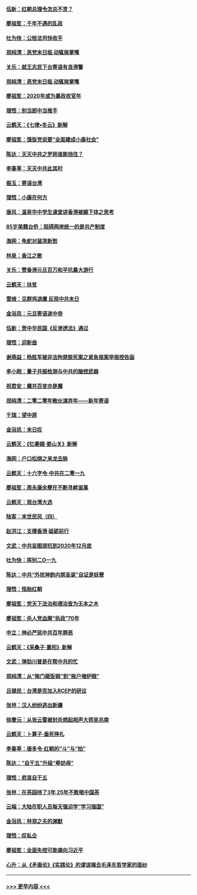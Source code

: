 #### [伍新：红朝总理令怎总不灵？](../pages/nsc993/n11770813.md?t=01062255) 
#### [廖祖笙：千年不遇的乱政](../pages/nsc993/n11770373.md?t=01062255) 
#### [吐为快：公检法司快收手](../pages/nsc993/n11770359.md?t=01062255) 
#### [郑纯清：恶党末日临 动辄挨掌嘴](../pages/nsc993/n11769912.md?t=01062255) 
#### [关乐：就王志民下台寄语有良港警](../pages/nsc993/n11769903.md?t=01062255) 
#### [郑纯清：恶党末日临 动辄挨掌嘴](../pages/nsc993/n11769356.md?t=01062255) 
#### [廖祖笙：2020年或为暴政收官年](../pages/nsc993/n11768216.md?t=01062255) 
#### [理悟：别当郎中当推手](../pages/nsc993/n11768243.md?t=01062255) 
#### [云鹤天：《七律▪冬云》新解](../pages/nsc993/n11768204.md?t=01062255) 
#### [廖祖笙：饿饭党说要“全面建成小康社会”](../pages/nsc993/n11767482.md?t=01062255) 
#### [陈达：天灭中共之罗网谁能挡住？](../pages/nsc993/n11767465.md?t=01062255) 
#### [李春草：天灭中共此其时](../pages/nsc993/n11767452.md?t=01062255) 
#### [振玉：寄语台湾](../pages/nsc993/n11767432.md?t=01062255) 
#### [理悟：小康在何方](../pages/nsc993/n11767394.md?t=01062255) 
#### [唐风：温哥华中学生课堂讲香港被踢下体之思考](../pages/nsc993/n11766848.md?t=01062255) 
#### [85岁美籍台侨：阻碍两岸统一的是共产制度](../pages/nsc993/n11765043.md?t=01062255) 
#### [海网：龟蛇对鼠哭新愁](../pages/nsc993/n11764895.md?t=01062255) 
#### [林泉：香江之歌](../pages/nsc993/n11764415.md?t=01062255) 
#### [关乐：赞香港元旦百万和平抗暴大游行](../pages/nsc993/n11764382.md?t=01062255) 
#### [云鹤天：扶贫](../pages/nsc993/n11764245.md?t=01062255) 
#### [雪绮：见群鸡退鹰  反观中共末日](../pages/nsc993/n11762112.md?t=01062255) 
#### [金浴凤：元旦寄语迷中帝](../pages/nsc993/n11761788.md?t=01062255) 
#### [伍新：贺中华民国《反渗透法》通过](../pages/nsc993/n11761994.md?t=01062255) 
#### [理悟：迎新曲](../pages/nsc993/n11761152.md?t=01062255) 
#### [谢燕益：杨胜军被非法拘禁致死案之紧急报案举报控告函](../pages/nsc993/n11756134.md?t=01062255) 
#### [李小刚：量子共振检测与中共的脑控武器](../pages/nsc993/n11754518.md?t=01062255) 
#### [祝君安：魔共百变亦是魔](../pages/nsc993/n11754469.md?t=01062255) 
#### [郑纯清：二零二零年散伙演弃年——新年寄语](../pages/nsc993/n11754195.md?t=01062255) 
#### [千瑞：望中原](../pages/nsc993/n11754159.md?t=01062255) 
#### [金浴凤：末日叹](../pages/nsc993/n11752359.md?t=01062255) 
#### [云鹤天：《忆秦娥‧娄山关》新解](../pages/nsc993/n11752348.md?t=01062255) 
#### [海网：户口松绑之来龙去脉](../pages/nsc993/n11752328.md?t=01062255) 
#### [云鹤天：十六字令‧中共在二零一九](../pages/nsc993/n11752305.md?t=01062255) 
#### [廖祖笙：周永康余孽在不断寻衅滋事](../pages/nsc993/n11751013.md?t=01062255) 
#### [云鹤天：观台湾大选](../pages/nsc993/n11751007.md?t=01062255) 
#### [陆客：末世民风（四）](../pages/nsc993/n11749203.md?t=01062255) 
#### [赵洪江：支撑香港 砥砺前行](../pages/nsc993/n11748482.md?t=01062255) 
#### [文武：中共妄图顽抗到2020年12月底](../pages/nsc993/n11748446.md?t=01062255) 
#### [吐为快：挥别二O一九](../pages/nsc993/n11748411.md?t=01062255) 
#### [陈达：中共“外扰神韵内禁圣诞”自证是妖孽](../pages/nsc993/n11748226.md?t=01062255) 
#### [理悟：怪胎红朝](../pages/nsc993/n11748206.md?t=01062255) 
#### [廖祖笙：党天下法治和德治皆为无本之木](../pages/nsc993/n11748135.md?t=01062255) 
#### [廖祖笙：杀人党血腥“执政”70年](../pages/nsc993/n11745144.md?t=01062255) 
#### [中立：神必严惩中共百年罪恶](../pages/nsc993/n11744970.md?t=01062255) 
#### [云鹤天：《采桑子‧重阳》新解](../pages/nsc993/n11744948.md?t=01062255) 
#### [文武：弹劾川普是在帮中共的忙](../pages/nsc993/n11744758.md?t=01062255) 
#### [郑纯清：从“挨门砸饭锅”到“挨户堵炉眼”](../pages/nsc993/n11744745.md?t=01062255) 
#### [吕锡民：台湾是否加入RCEP的研议](../pages/nsc993/n11744701.md?t=01062255) 
#### [张林：汉人纷纷逃出新疆](../pages/nsc993/n11743530.md?t=01062255) 
#### [徐曼沅：从张云雷被封杀想起相声大师吴兆南](../pages/nsc993/n11741816.md?t=01062255) 
#### [云鹤天：卜算子‧垂死挣扎](../pages/nsc993/n11739956.md?t=01062255) 
#### [李春草：唐多令‧红朝的“斗”与“拍”](../pages/nsc993/n11739830.md?t=01062255) 
#### [陈达：“自干五”升级“牵妨母”](../pages/nsc993/n11739724.md?t=01062255) 
#### [理悟：悲哀自干五](../pages/nsc993/n11739547.md?t=01062255) 
#### [张林：在茶园待了3年 25年不敢喝中国茶](../pages/nsc993/n11739240.md?t=01062255) 
#### [云端：大陆在职人员每天强迫学“学习强国”](../pages/nsc993/n11738735.md?t=01062255) 
#### [金浴凤：林郑之夫的渊默](../pages/nsc993/n11737735.md?t=01062255) 
#### [理悟：叹私企](../pages/nsc993/n11737715.md?t=01062255) 
#### [廖祖笙：全面失控可能袭向习近平](../pages/nsc993/n11737704.md?t=01062255) 
#### [心升：从《矛盾论》《实践论》的谬误揭去毛泽东哲学家的面纱](../pages/nsc993/n11736962.md?t=01062255) 

----
#### [ >>> 更早内容 <<< ](../indexes/nsc993-earlier.md)
